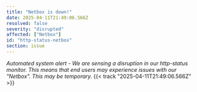 ```yaml
---
title: "Netbox is down!"
date: 2025-04-11T21:49:06.566Z
resolved: false
severity: "disrupted"
affected: ["Netbox"]
id: "http-status-netbox"
section: issue
---
```


**Automated system alert* - We are sensing a disruption in our http-status monitor. This means that end users may experience issues with our "Netbox". This may be temporary.* {{< track "2025-04-11T21:49:06.566Z" >}}
